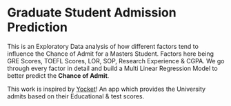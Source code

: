 # Graduate Student Admission Prediction

This is an Exploratory Data analysis of how different factors tend to influence the Chance of Admit for a Masters Student. Factors here being GRE Scores, TOEFL Scores, LOR, SOP, Research Experience & CGPA. We go through every factor in detail and build a Multi Linear Regression Model to better predict the **Chance of Admit**.

This work is inspired by [Yocket](http://yocket.com/blog/yocket-admit-predictor-5471)! An app which provides the University admits based on their Educational & test scores. 
